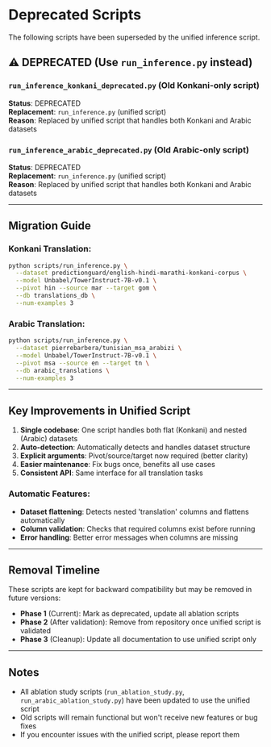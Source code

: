 # Deprecated Scripts

The following scripts have been superseded by the unified inference script.

## ⚠️ DEPRECATED (Use `run_inference.py` instead)

### `run_inference_konkani_deprecated.py` (Old Konkani-only script)
**Status**: DEPRECATED  
**Replacement**: `run_inference.py` (unified script)  
**Reason**: Replaced by unified script that handles both Konkani and Arabic datasets

### `run_inference_arabic_deprecated.py` (Old Arabic-only script)  
**Status**: DEPRECATED  
**Replacement**: `run_inference.py` (unified script)  
**Reason**: Replaced by unified script that handles both Konkani and Arabic datasets

---

## Migration Guide

### Konkani Translation:
```bash
python scripts/run_inference.py \
  --dataset predictionguard/english-hindi-marathi-konkani-corpus \
  --model Unbabel/TowerInstruct-7B-v0.1 \
  --pivot hin --source mar --target gom \
  --db translations_db \
  --num-examples 3
```

### Arabic Translation:
```bash
python scripts/run_inference.py \
  --dataset pierrebarbera/tunisian_msa_arabizi \
  --model Unbabel/TowerInstruct-7B-v0.1 \
  --pivot msa --source en --target tn \
  --db arabic_translations \
  --num-examples 3
```

---

## Key Improvements in Unified Script
1. **Single codebase**: One script handles both flat (Konkani) and nested (Arabic) datasets
2. **Auto-detection**: Automatically detects and handles dataset structure
3. **Explicit arguments**: Pivot/source/target now required (better clarity)
4. **Easier maintenance**: Fix bugs once, benefits all use cases
5. **Consistent API**: Same interface for all translation tasks

### Automatic Features:
- **Dataset flattening**: Detects nested 'translation' columns and flattens automatically
- **Column validation**: Checks that required columns exist before running
- **Error handling**: Better error messages when columns are missing

---

## Removal Timeline

These scripts are kept for backward compatibility but may be removed in future versions:
- **Phase 1** (Current): Mark as deprecated, update all ablation scripts
- **Phase 2** (After validation): Remove from repository once unified script is validated
- **Phase 3** (Cleanup): Update all documentation to use unified script only

---

## Notes

- All ablation study scripts (`run_ablation_study.py`, `run_arabic_ablation_study.py`) have been updated to use the unified script
- Old scripts will remain functional but won't receive new features or bug fixes
- If you encounter issues with the unified script, please report them

